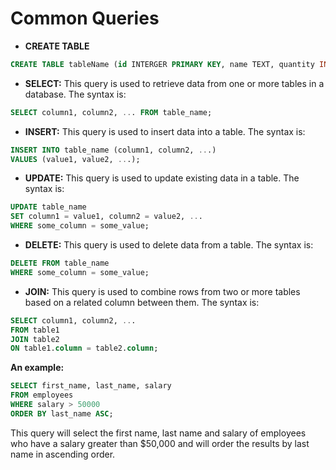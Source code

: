 # **Common Queries**

- **CREATE TABLE**

```sql
CREATE TABLE tableName (id INTERGER PRIMARY KEY, name TEXT, quantity INTEGER)
```

- **SELECT:** This query is used to retrieve data from one or more tables in a database. The syntax is:
```sql
SELECT column1, column2, ... FROM table_name;
```

- **INSERT:** This query is used to insert data into a table. The syntax is:
```sql
INSERT INTO table_name (column1, column2, ...) 
VALUES (value1, value2, ...);
```
- **UPDATE:** This query is used to update existing data in a table. The syntax is:
```sql
UPDATE table_name
SET column1 = value1, column2 = value2, ...
WHERE some_column = some_value;
```
- **DELETE:** This query is used to delete data from a table. The syntax is:

```sql
DELETE FROM table_name
WHERE some_column = some_value;
```
- **JOIN:** This query is used to combine rows from two or more tables based on a related column between them. The syntax is:
```sql
SELECT column1, column2, ...
FROM table1
JOIN table2
ON table1.column = table2.column;
```

**An example:**

```sql
SELECT first_name, last_name, salary
FROM employees
WHERE salary > 50000
ORDER BY last_name ASC;
```
This query will select the first name, last name and salary of employees who have a salary greater than $50,000 and will order the results by last name in ascending order.